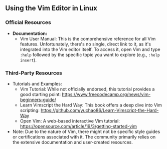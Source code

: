 ## Using the Vim Editor in Linux

### Official Resources

* **Documentation:**
  * Vim User Manual: This is the comprehensive reference for all Vim features. Unfortunately, there's no single, direct link to it, as it's integrated into the Vim editor itself. To access it, open Vim and type `:help` followed by the specific topic you want to explore (e.g., `:help insert`).

### Third-Party Resources
* Tutorials and Examples:
  * Vim Tutorial: While not officially endorsed, this tutorial provides a good starting point: https://www.freecodecamp.org/news/vim-beginners-guide/
  * Learn Vimscript the Hard Way: This book offers a deep dive into Vim scripting: https://github.com/yuchao86/Learn-Vimscript-the-Hard-Way
  * Open Vim: A web-based interactive Vim tutorial: https://opensource.com/article/19/3/getting-started-vim
* Note: Due to the nature of Vim, there might not be specific style guides or certifications associated with it. The community primarily relies on the extensive documentation and user-created resources.

